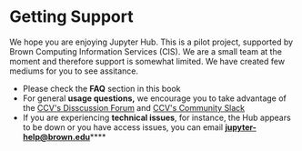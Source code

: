 # Getting Support

We hope you are enjoying Jupyter Hub. This is a pilot project, supported by Brown Computing Information Services \(CIS\). We are a small team at the moment and therefore support is somewhat limited. We have created few mediums for you to see assitance. 

* Please check the **FAQ** section in this book
* For general **usage questions,**  we encourage you to take advantage of the [CCV's Disscussion Forum](https://ask.cyberinfrastructure.org/c/brown-research-computing) and [CCV's Community Slack](https://join.slack.com/t/ccv-share/shared_invite/zt-fhlzhtfk-kfMB1MAA7pTngd93Gl2OGg)
* If you are experiencing **technical issues**, for instance, the Hub appears to be down or you have access issues, you can email [ **jupyter-help@brown.edu**](mailto:%20jupyter-help@brown.edu)\*\*\*\*



